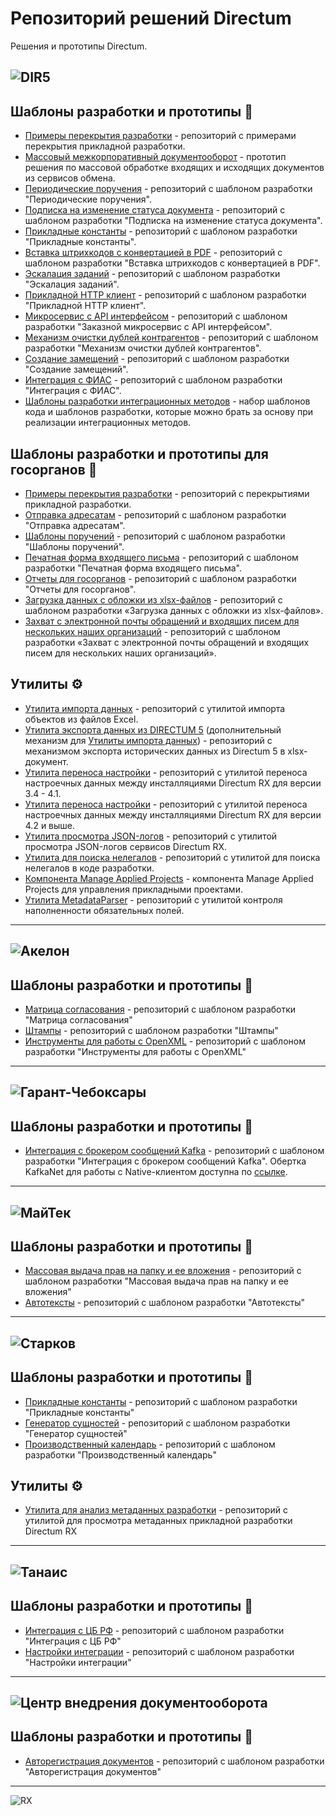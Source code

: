 
# Репозиторий решений Directum
Решения и прототипы Directum.

![DIR5](https://www.directum.ru/application/images/logo-directum.svg)
---

## Шаблоны разработки и прототипы :page_facing_up:
- [Примеры перекрытия разработки](https://github.com/DirectumCompany/rx-examples) - репозиторий с примерами перекрытия прикладной разработки.
- [Массовый межкорпоративный документооборот](https://github.com/DirectumCompany/rx-prototypes-bulkexchange) - прототип решения по массовой обработке входящих и исходящих документов из сервисов обмена.
- [Периодические поручения](https://github.com/DirectumCompany/rx-template-recurringactionitems) - репозиторий с шаблоном разработки "Периодические поручения".
- [Подписка на изменение статуса документа](https://github.com/DirectumCompany/rx-template-substodocchanges) - репозиторий с шаблоном разработки "Подписка на изменение статуса документа".
- [Прикладные константы](https://github.com/DirectumCompany/rx-template-settings) - репозиторий с шаблоном разработки "Прикладные константы".
- [Вставка штрихкодов с конвертацией в PDF](https://github.com/DirectumCompany/rx-template-barcodehandler) - репозиторий с шаблоном разработки "Вставка штрихкодов с конвертацией в PDF".
- [Эскалация заданий](https://github.com/DirectumCompany/rx-template-assignmentescalation) - репозиторий с шаблоном разработки "Эскалация заданий".
- [Прикладной HTTP клиент](https://github.com/DirectumCompany/rx-template-appliedhttpclient) - репозиторий с шаблоном разработки "Прикладной HTTP клиент".
- [Микросервис с API интерфейсом](https://github.com/DirectumCompany/rx-template-microservice) - репозиторий с шаблоном разработки "Заказной микросервис с API интерфейсом".
- [Механизм очистки дублей контрагентов](https://github.com/DirectumCompany/rx-template-counterpartiescleaning) - репозиторий с шаблоном разработки "Механизм очистки дублей контрагентов".
- [Создание замещений](https://github.com/DirectumCompany/rx-template-substitutions) - репозиторий с шаблоном разработки "Создание замещений".
- [Интеграция с ФИАС](https://github.com/DirectumCompany/rx-template-fias) - репозиторий с шаблоном разработки "Интеграция с ФИАС".
- [Шаблоны разработки интеграционных методов](https://github.com/DirectumCompany/rx-template-integrationtemplates) - набор шаблонов кода и шаблонов разработки, которые можно брать за основу при реализации интеграционных методов.

## Шаблоны разработки и прототипы для госорганов :page_facing_up:
- [Примеры перекрытия разработки](https://github.com/DirectumCompany/rx-govexamples) - репозиторий с перекрытиями прикладной разработки.
- [Отправка адресатам](https://github.com/DirectumCompany/rx-template-Transmitter) - репозиторий с шаблоном разработки "Отправка адресатам".
- [Шаблоны поручений](https://github.com/DirectumCompany/rx-template-actionexecutiontemplate) - репозиторий с шаблоном разработки "Шаблоны поручений".
- [Печатная форма входящего письма](https://github.com/DirectumCompany/rx-template-inletterprintable) - репозиторий с шаблоном разработки "Печатная форма входящего письма".
- [Отчеты для госорганов](https://github.com/DirectumCompany/rx-template-govreports) - репозиторий с шаблоном разработки "Отчеты для госорганов".
- [Загрузка данных с обложки из xlsx-файлов](https://github.com/DirectumCompany/rx-template-upload-data-ui) - репозиторий с шаблоном разработки «Загрузка данных с обложки из xlsx-файлов».
- [Захват с электронной почты обращений и входящих писем для нескольких наших организаций](https://github.com/DirectumCompany/rx-template-dcsgovernment) - репозиторий с шаблоном разработки «Захват с электронной почты обращений и входящих писем для нескольких наших организаций».

## Утилиты :gear:
- [Утилита импорта данных](https://github.com/DirectumCompany/rx-util-importdata-net-core) - репозиторий с утилитой импорта объектов из файлов Excel.
- [Утилита экспорта данных из DIRECTUM 5](https://github.com/DirectumCompany/d5-util-export-data) (дополнительный механизм для [Утилиты импорта данных](https://github.com/DirectumCompany/rx-util-importdata)) - репозиторий с механизмом экспорта исторических данных из Directum 5 в xlsx-документ.
- [Утилита переноса настройки](https://github.com/DirectumCompany/rx-util-transfer) - репозиторий с утилитой переноса настроечных данных между инсталляциями Directum RX для версии 3.4 - 4.1.
- [Утилита переноса настройки](https://github.com/DirectumCompany/rx-util-transfer-net-core) - репозиторий с утилитой переноса настроечных данных между инсталляциями Directum RX для версии 4.2 и выше.
- [Утилита просмотра JSON-логов](https://github.com/DirectumCompany/DirectumLogViewer) - репозиторий с утилитой просмотра JSON-логов сервисов Directum RX.
- [Утилита для поиска нелегалов](https://github.com/DirectumCompany/rx-util-codeanalyzer) - репозиторий с утилитой для поиска нелегалов в коде разработки.
- [Компонента Manage Applied Projects](https://github.com/DirectumCompany/rx-manage-applied-projects) - компонента Manage Applied Projects для управления прикладными проектами.
- [Утилита MetadataParser](https://github.com/DirectumCompany/MetadataParser) - репозиторий с утилитой контроля наполненности обязательных полей.

---
![Акелон](https://github.com/user-attachments/assets/ca194ae1-3e6b-4798-9656-d3b499e83674)
---

## Шаблоны разработки и прототипы :page_facing_up:
- [Матрица согласования](https://github.com/AkelonDev/ApprovalMatrix) - репозиторий с шаблоном разработки "Матрица согласования"
- [Штампы](https://github.com/AkelonDev/Stamps) - репозиторий с шаблоном разработки "Штампы"
- [Инструменты для работы с OpenXML](https://github.com/AkelonDev/OpenXML) - репозиторий с шаблоном разработки "Инструменты для работы с OpenXML"

---
![Гарант-Чебоксары](https://www.directum.ru/images/organisation/d73f75f5-457c-4b10-8498-ac7df4d0395c.png)
---

## Шаблоны разработки и прототипы :page_facing_up:
- [Интеграция с брокером сообщений Kafka](https://github.com/GarantCheboksaryDev/KafkaIntegration) - репозиторий с шаблоном разработки "Интеграция с брокером сообщений Kafka". Обертка KafkaNet для работы с Native-клиентом доступна по [ссылке](https://github.com/GarantCheboksaryDev/KafkaNet). 

---
![МайТек](https://www.directum.ru/application/images/catalog/3551413.PNG)
---

## Шаблоны разработки и прототипы :page_facing_up:
- [Массовая выдача прав на папку и ее вложения](https://github.com/MTGroupDev/rx-template-massissuancerights) - репозиторий с шаблоном разработки "Массовая выдача прав на папку и ее вложения"
- [Автотексты](https://github.com/MTGroupDev/Autotexts) - репозиторий с шаблоном разработки "Автотексты"

---
![Старков](https://www.directum.ru/images/organisation/00307998-748e-4892-abb4-f15e36b90a85.png)
---

## Шаблоны разработки и прототипы :page_facing_up:
- [Прикладные константы](https://github.com/STARKOV-Group/Constants) - репозиторий с шаблоном разработки "Прикладные константы"
- [Генератор сущностей](https://github.com/STARKOV-Group/DrxFaker) - репозиторий с шаблоном разработки "Генератор сущностей"
- [Производственный календарь](https://github.com/STARKOV-Group/CalendarExtensions) - репозиторий с шаблоном разработки "Производственный календарь"

## Утилиты :gear:
- [Утилита для анализ метаданных разработки](https://github.com/STARKOV-Group/MTDAnalyze) - репозиторий с утилитой для просмотра метаданных прикладной разработки Directum RX

---
![Танаис](https://www.directum.ru/images/organisation/df3b165a-5227-4b1f-9a67-3fc31ec48eb3.png)
---

## Шаблоны разработки и прототипы :page_facing_up:
- [Интеграция с ЦБ РФ](https://github.com/TanaisCompany/rx-template-integrationcbrf) - репозиторий с шаблоном разработки "Интеграция с ЦБ РФ"
- [Настройки интеграции](https://github.com/TanaisCompany/rx-template-integrationsettings) - репозиторий с шаблоном разработки "Настройки интеграции"

---
![Центр внедрения документооборота](https://www.directum.ru/images/organisation/ddde32e2-9b1f-4fd0-996a-ccc07dfa15a8.png)
---

## Шаблоны разработки и прототипы :page_facing_up:
- [Авторегистрация документов](https://github.com/CentrVD-dev/AutoRegistrationBlock) - репозиторий с шаблоном разработки "Авторегистрация документов"

---
![RX](https://www.directum.ru/application/images/logo-rx.svg)



